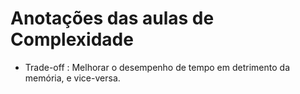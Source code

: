 # Anotações das aulas de Complexidade

- Trade-off : Melhorar o desempenho de tempo em detrimento da memória, e vice-versa.